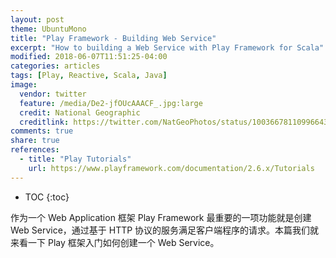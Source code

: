 ```yaml
---
layout: post
theme: UbuntuMono
title: "Play Framework - Building Web Service"
excerpt: "How to building a Web Service with Play Framework for Scala"
modified: 2018-06-07T11:51:25-04:00
categories: articles
tags: [Play, Reactive, Scala, Java]
image:
  vendor: twitter
  feature: /media/De2-jfOUcAAACF_.jpg:large
  credit: National Geographic
  creditlink: https://twitter.com/NatGeoPhotos/status/1003667811099664384
comments: true
share: true
references:
  - title: "Play Tutorials"
    url: https://www.playframework.com/documentation/2.6.x/Tutorials
---
```


* TOC
{:toc}

作为一个 Web Application 框架 Play Framework 最重要的一项功能就是创建 Web Service，通过基于 HTTP 协议的服务满足客户端程序的请求。本篇我们就来看一下 Play 框架入门如何创建一个 Web Service。

